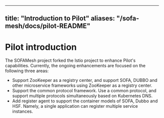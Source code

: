 
---

title: "Introduction to Pilot"
aliases: "/sofa-mesh/docs/pilot-README"
---

# Pilot introduction

The SOFAMesh project forked the Istio project to enhance Pilot's capabilities. Currently, the ongoing enhancements are focused on the following three areas:

- Support ZooKeeper as a registry center, and support SOFA, DUBBO and other microservice frameworks using ZooKeeper as a registry center.
- Support the common protocol framework. Use a common protocol, and support multiple protocols simultaneously based on Kubernetes DNS.
- Add register agent to support the container models of SOFA, Dubbo and HSF. Namely, a single application can register multiple service instances.
